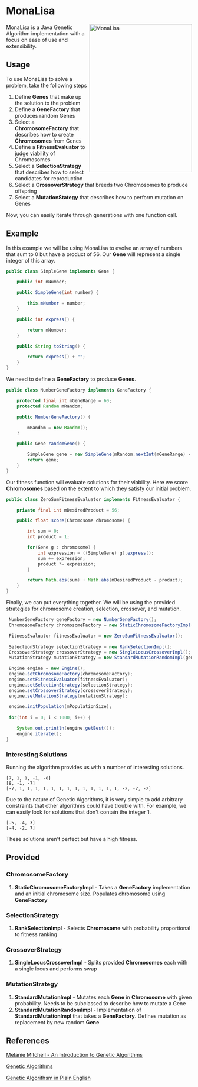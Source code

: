 # MonaLisa

<img src="http://i.imgur.com/Jbvt5GL.png"
 alt="MonaLisa" title="MonaLisa" align="right" width="278" height="400"/>

MonaLisa is a Java Genetic Algorithm implementation with a focus on ease of use and extensibility.

## Usage

To use MonaLisa to solve a problem, take the following steps

1. Define **Genes** that make up the solution to the problem
2. Define a **GeneFactory** that produces random Genes
3. Select a **ChromosomeFactory** that describes how to create **Chromosomes** from Genes
4. Define a **FitnessEvaluator** to judge viability of Chromosomes
5. Select a **SelectionStrategy** that describes how to select candidates for reproduction
6. Select a **CrossoverStrategy** that breeds two Chromosomes to produce offspring
7. Select a **MutationStategy** that describes how to perform mutation on Genes

Now, you can easily iterate through generations with one function call.

## Example

In this example we will be using MonaLisa to evolve an array of numbers that sum to 0 but have a product of 56. Our **Gene** will represent a single integer of this array.

```Java
public class SimpleGene implements Gene {

    public int mNumber;

    public SimpleGene(int number) {

        this.mNumber = number;
    }

    public int express() {

        return mNumber;
    }

    public String toString() {

        return express() + "";
    }
}

```

We need to define a **GeneFactory** to produce **Genes**.

```Java
public class NumberGeneFactory implements GeneFactory {

    protected final int mGeneRange = 60;
    protected Random mRandom;

    public NumberGeneFactory() {

        mRandom = new Random();
    }

    public Gene randomGene() {

        SimpleGene gene = new SimpleGene(mRandom.nextInt(mGeneRange) - mGeneRange/2);
        return gene;
    }
}
```

Our fitness function will evaluate solutions for their viability. Here we score **Chromosomes** based on the extent to which they satisfy our initial problem.

```Java
public class ZeroSumFitnessEvaluator implements FitnessEvaluator {

    private final int mDesiredProduct = 56;

    public float score(Chromosome chromosome) {

        int sum = 0;
        int product = 1;

        for(Gene g : chromosome) {
            int expression = ((SimpleGene) g).express();
            sum += expression;
            product *= expression;
        }

        return Math.abs(sum) + Math.abs(mDesiredProduct - product);
    }
}
```

Finally, we can put everything together. We will be using the provided strategies for chromosome creation, selection, crossover, and mutation.

```Java
 NumberGeneFactory geneFactory = new NumberGeneFactory();
 ChromosomeFactory chromosomeFactory = new StaticChromosomeFactoryImpl(geneFactory, mChromosomeSize);

 FitnessEvaluator fitnessEvaluator = new ZeroSumFitnessEvaluator();
 
 SelectionStrategy selectionStrategy = new RankSelectionImpl();
 CrossoverStrategy crossoverStrategy = new SingleLocusCrossoverImpl();
 MutationStrategy mutationStrategy = new StandardMutationRandomImpl(geneFactory);

 Engine engine = new Engine();
 engine.setChromosomeFactory(chromosomeFactory);
 engine.setFitnessEvaluator(fitnessEvaluator);
 engine.setSelectionStrategy(selectionStrategy);
 engine.setCrossoverStrategy(crossoverStrategy);
 engine.setMutationStrategy(mutationStrategy);

 engine.initPopulation(mPopulationSize);
 
 for(int i = 0; i < 1000; i++) {

    System.out.println(engine.getBest());
    engine.iterate();
}
```

### Interesting Solutions

Running the algorithm provides us with a number of interesting solutions.

```
[7, 1, 1, -1, -8]
[8, -1, -7]
[-7, 1, 1, 1, 1, 1, 1, 1, 1, 1, 1, 1, 1, 1, -2, -2, -2]
```

Due to the nature of Genetic Algorithms, it is very simple to add arbitrary constraints that other algorithms could have trouble with. For example, we can easily look for solutions that don't contain the integer 1.

```
[-5, -4, 3]
[-4, -2, 7]
```

These solutions aren't perfect but have a high fitness.

## Provided

### ChromosomeFactory

1. **StaticChromosomeFactoryImpl** - Takes a **GeneFactory** implementation and an initial chromosome size. Populates chromosome using **GeneFactory**

### SelectionStrategy

1. **RankSelectionImpl** - Selects **Chromosome** with probability proportional to fitness ranking

### CrossoverStrategy

1. **SingleLocusCrossoverImpl** - Splits provided **Chromosomes** each with a single locus and performs swap

### MutationStrategy

1. **StandardMutationImpl** - Mutates each **Gene** in **Chromosome** with given probability. Needs to be subclassed to describe how to mutate a Gene
2. **StandardMutationRandomImpl** - Implementation of **StandardMutationImpl** that takes a **GeneFactory**. Defines mutation as replacement by new random **Gene**

## References

<a href="http://www.boente.eti.br/fuzzy/ebook-fuzzy-mitchell.pdf">Melanie Mitchell - An Introduction to Genetic Algorithms</a>

<a href="http://www.doc.ic.ac.uk/~nd/surprise_96/journal/vol1/hmw/article1.html">Genetic Algorithms</a>

<a href="http://www.ai-junkie.com/ga/intro/gat1.html">Genetic Algorithsm in Plain English</a>
